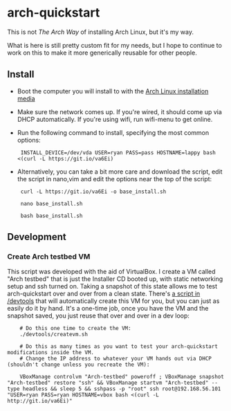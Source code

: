 # arch-quickstart

This is not *The Arch Way* of installing Arch Linux, but it's my way.

What is here is still pretty custom fit for my needs, but I hope to continue to work on this to make it more generically reusable for other people.

## Install

 * Boot the computer you will install to with the [Arch Linux installation media](https://www.archlinux.org/download/)
 * Make sure the network comes up. If you're wired, it should come up via DHCP automatically. If you're using wifi, run wifi-menu to get online.
 * Run the following command to install, specifying the most common options:

        INSTALL_DEVICE=/dev/vda USER=ryan PASS=pass HOSTNAME=lappy bash <(curl -L https://git.io/va6Ei)

 * Alternatively, you can take a bit more care and download the script, edit the script in nano,vim and edit the options near the top of the script:

        curl -L https://git.io/va6Ei -o base_install.sh 

        nano base_install.sh
        
        bash base_install.sh
        
## Development

### Create Arch testbed VM

This script was developed with the aid of VirtualBox. I create a VM called "Arch testbed" that is just the Installer CD booted up, with static networking setup and ssh turned on. Taking a snapshot of this state allows me to test arch-quickstart over and over from a clean state. There's [a script in /devtools](https://github.com/EnigmaCurry/arch-quickstart/tree/master/devtools/createvm.sh) that will automatically create this VM for you, but you can just as easily do it by hand. It's a one-time job, once you have the VM and the snapshot saved, you just reuse that over and over in a dev loop:


	    # Do this one time to create the VM:
        ./devtools/createvm.sh
		
	    # Do this as many times as you want to test your arch-quickstart modifications inside the VM.
		# Change the IP address to whatever your VM hands out via DHCP (shouldn't change unless you recreate the VM):
		
		VBoxManage controlvm "Arch-testbed" poweroff ; VBoxManage snapshot "Arch-testbed" restore "ssh" && VBoxManage startvm "Arch-testbed" --type headless && sleep 5 && sshpass -p "root" ssh root@192.168.56.101 "USER=ryan PASS=ryan HOSTNAME=vbox bash <(curl -L http://git.io/va6Ei)"

